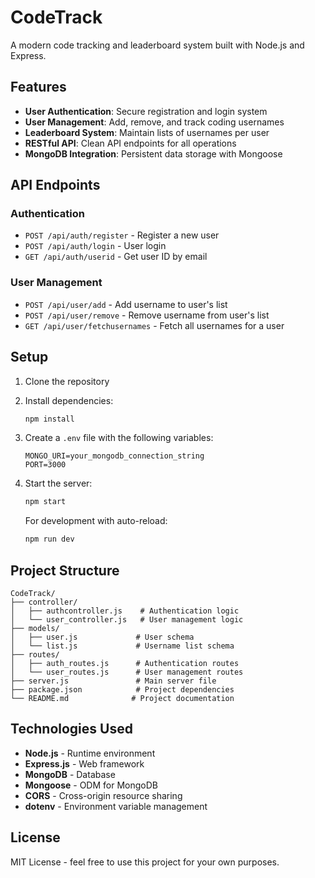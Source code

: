 # CodeTrack

A modern code tracking and leaderboard system built with Node.js and Express.

## Features

- **User Authentication**: Secure registration and login system
- **User Management**: Add, remove, and track coding usernames
- **Leaderboard System**: Maintain lists of usernames per user
- **RESTful API**: Clean API endpoints for all operations
- **MongoDB Integration**: Persistent data storage with Mongoose

## API Endpoints

### Authentication
- `POST /api/auth/register` - Register a new user
- `POST /api/auth/login` - User login
- `GET /api/auth/userid` - Get user ID by email

### User Management
- `POST /api/user/add` - Add username to user's list
- `POST /api/user/remove` - Remove username from user's list
- `GET /api/user/fetchusernames` - Fetch all usernames for a user

## Setup

1. Clone the repository
2. Install dependencies:
   ```bash
   npm install
   ```

3. Create a `.env` file with the following variables:
   ```
   MONGO_URI=your_mongodb_connection_string
   PORT=3000
   ```

4. Start the server:
   ```bash
   npm start
   ```

   For development with auto-reload:
   ```bash
   npm run dev
   ```

## Project Structure

```
CodeTrack/
├── controller/
│   ├── authcontroller.js    # Authentication logic
│   └── user_controller.js   # User management logic
├── models/
│   ├── user.js             # User schema
│   └── list.js             # Username list schema
├── routes/
│   ├── auth_routes.js      # Authentication routes
│   └── user_routes.js      # User management routes
├── server.js               # Main server file
├── package.json            # Project dependencies
└── README.md              # Project documentation
```

## Technologies Used

- **Node.js** - Runtime environment
- **Express.js** - Web framework
- **MongoDB** - Database
- **Mongoose** - ODM for MongoDB
- **CORS** - Cross-origin resource sharing
- **dotenv** - Environment variable management

## License

MIT License - feel free to use this project for your own purposes.
